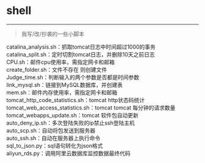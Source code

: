 # shell
-----
> 我写/改/抄袭的一些小脚本


catalina_analysis.sh：抓取tomcat日志中时间超过1000的事务  
catalina_split.sh：定时切割tomcat日志，并删除10天之前日志  
CPU.sh：邮件cpu使用率，需指定网卡和邮箱  
create_folder.sh：文件不存在 则创建文件  
Judge_time.sh：判断输入的两个参数是否都是时间参数  
link_mysql.sh：链接到MySQL数据库，并创建表  
mem.sh：邮件内存使用率，需指定网卡和邮箱  
tomcat_http_code_statistics.sh：tomcat http状态码统计  
tomcat_web_access_statistics.sh：tomcat tomcat 每分钟的请求数量  
tomcat_webapps_update.sh：tomcat 软件包自动更新  
auto_deny_ip.sh：多次登陆失败的ip禁止ssh登陆主机  
auto_scp.sh：自动将包发送到服务器  
auto_ssh.sh：自动在服务器上执行命令  
sql_to_json.py：sql语句转化为json格式  
aliyun_rds.py：调用阿里云数据库监控数据最终代码
